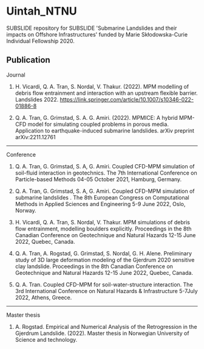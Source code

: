 # Uintah_NTNU
SUBSLIDE repository for SUBSLIDE 'Submarine Landslides and their impacts on Offshore Infrastructures' funded by Marie Skłodowska-Curie Individual Fellowship 2020.

Publication
----------------------------------
Journal
1. H. Vicardi, Q. A. Tran, S. Nordal, V. Thakur. (2022). MPM modelling of debris flow entrainment and interaction with an upstream flexible barrier. Landslides 2022. https://link.springer.com/article/10.1007/s10346-022-01886-8

2. Q. A. Tran, G. Grimstad, S. A. G. Amiri. (2022). MPMICE: A hybrid MPM-CFD model for simulating coupled problems in porous media. Application to earthquake-induced submarine landslides. arXiv preprint arXiv:2211.12761
-----------------------------------
Conference
1. Q. A. Tran, G. Grimstad, S. A, G. Amiri. Coupled CFD-MPM simulation of soil-fluid interaction in geotechnics. The 7th International Conference on Particle-based Methods 04-05 October 2021, Hamburg, Germany.

2. Q. A. Tran, G. Grimstad, S. A, G. Amiri. Coupled CFD-MPM simulation of submarine landslides . The 8th European Congress on Computational Methods in Applied Sciences and Engineering 5-9 June 2022, Oslo, Norway.

3. H. Vicardi, Q. A. Tran, S. Nordal, V. Thakur. MPM simulations of debris flow entrainment, modelling boulders explicitly.  Proceedings in the 8th Canadian Conference on Geotechnique and Natural Hazards 12-15 June 2022, Quebec, Canada.
 
4. Q. A. Tran, A. Rogstad, G. Grimstad, S. Nordal, G. H. Alene. Preliminary study of 3D large deformation modeling of the Gjerdrum 2020 sensitive clay landslide.  Proceedings in the 8th Canadian Conference on Geotechnique and Natural Hazards 12-15 June 2022, Quebec, Canada.

5. Q. A. Tran. Coupled CFD-MPM for soil-water-structure interaction. The 3rd International Conference on Natural Hazards & Infrastructure  5-7July 2022, Athens, Greece.
-----------------------------------
Master thesis
1. A. Rogstad. Empirical and Numerical Analysis of the Retrogression in the Gjerdrum Landslide. (2022). Master thesis in Norwegian University of Science and technology.
